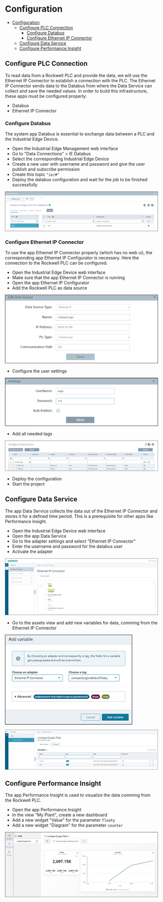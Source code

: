 # Configuration

- [Configuration](#configuration)
  - [Configure PLC Connection](#configure-plc-connection)
    - [Configure Databus](#configure-databus)
    - [Configure Ethernet IP Connector](#configure-ethernet-ip-connector)
  - [Configure Data Service](#configure-data-service)
  - [Configure Performance Insight](#configure-performance-insight)

## Configure PLC Connection

To read data from a Rockwell PLC and provide the data, we will use the Ethernet IP Connector to establish a connection with the PLC.
The Ethernet IP Connector sends data to the Databus from where the Data Service can collect and save the needed values.
In order to build this infrastructure, these apps must be configured properly:

- Databus
- Ethernet IP Connector

### Configure Databus

The system app Databus is essential to exchange data between a PLC and the Industrial Edge Device.

- Open the Industrial Edge Management web interface
- Go to "Data Connections" > IE Databus
- Select the corresponding Industrial Edge Device
- Create a new user with username and password and give the user publish and subscribe permission
- Create this topic `"ie/#"`
- Deploy the databus configuration and wait for the job to be finished successfully

![Databus](graphics/Databus.png)

### Configure Ethernet IP Connector

To use the app Ethernet IP Connector properly (which has no web ui), the corresponding app Ethernet IP Configurator is necessary.
Here the connection to the Rockwell PLC can be configured.

- Open the Industrial Edge Device web interface
- Make sure that the app Ethernet IP Connector is running
- Open the app Ethernet IP Configurator
- Add the Rockwell PLC as data source

![Source](graphics/ethernet_ip_source.png)

- Configure the user settings
  
![Settings](graphics/ethernet_ip_settings.png)

- Add all needed tags

![Tags](graphics/ethernet_ip_tags.png)

- Deploy the configuration
- Start the project

## Configure Data Service

The app Data Service collects the data out of the Ethernet IP Connector and stores it for a defined time period.
This is a prerequisite for other apps like Performance Insight.

- Open the Industrial Edge Device web interface
- Open the app Data Service
- Go to the adapter settings and select "Ethernet IP Connector"
- Enter the username and password for the databus user
- Activate the adapter

![DataServiceAdapter](graphics/DataService_Adapter.png)

- Go to the assets view and add new variables for data, comming from the Ethernet IP Connector

![DataServiceAdapter](graphics/DataService_Add.png)

![DataServiceAdapter](graphics/DataService_Variables.png)

## Configure Performance Insight

The app Performance Insight is used to visualize the data comming from the Rockwell PLC.

- Open the app Performance Insight
- In the view "My Plant", create a new dashboard
- Add a new widget "Value" for the parameter `floaty`
- Add a new widget "Diagram" for the parameter `counter`

![PerformanceInsight](graphics/PerformanceInsight.png)
